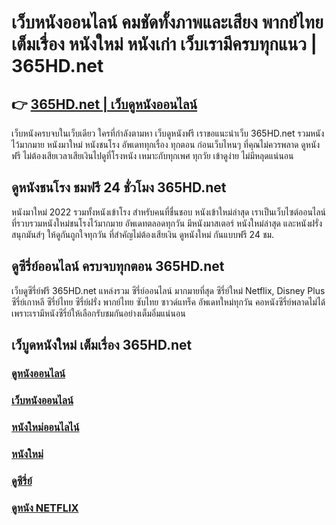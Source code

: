 # เว็บหนังออนไลน์ คมชัดทั้งภาพและเสียง พากย์ไทย เต็มเรื่อง หนังใหม่ หนังเก่า เว็บเรามีครบทุกแนว | 365HD.net

## 👉 [ 365HD.net | เว็บดูหนังออนไลน์ ](https://bit.ly/3U8YlIR)

เว็บหนังครบจบในเว็บเดียว ใครที่กำลังตามหา เว็บดูหนังฟรี เราขอแนะนำเว็บ 365HD.net รวมหนังไว้มากมาย หนังมาใหม่ หนังชนโรง อัพเดททุกเรื่อง ทุกตอน ก่อนเว็บไหนๆ ที่คุณไม่ควรพลาด ดูหนังฟรี ไม่ต้องเสียเวลาเสียเงินไปดูที่โรงหนัง เหมาะกับทุกเพศ ทุกวัย เข้าดูง่าย ไม่มีหลุดแน่นอน

## ดูหนังชนโรง ชมฟรี 24 ชั่วโมง 365HD.net

หนังมาใหม่ 2022 รวมทั้งหนังเข้าโรง สำหรับคนที่ชื่นชอบ หนังเข้าใหม่ล่าสุด เราเป็นเว็บไซต์ออนไลน์ ที่รวบรวมหนังใหม่ชนโรงไว้มากมาย อัพเดทตลอดทุกวัน มีหนังมาสเตอร์ หนังใหม่ล่าสุด และหนังฝรั่งสนุกมันส์ๆ ให้ดูกันถูกใจทุกวัน ที่สำคัญไม่ต้องเสียเงิน ดูหนังใหม่ กันแบบฟรี 24 ชม.

## ดูซีรี่ย์ออนไลน์ ครบจบทุกตอน 365HD.net

เว็บดูซีรี่ย์ฟรี 365HD.net แหล่งรวม ซีรี่ย์ออนไลน์ มากมายที่สุด ซีรี่ย์ใหม่ Netflix, Disney Plus ซีรี่ย์เกาหลี ซีรี่ย์ไทย ซีรี่ย์ฝรั่ง พากย์ไทย ซับไทย ซาวด์แทร็ค อัพเดทใหม่ทุกวัน คอหนังซีรี่ย์พลาดไม่ได้ เพราะเรามีหนังซีรี่ย์ให้เลือกรับชมกันอย่างเต็มอิ่มแน่นอน

## เว็บูดหนังใหม่ เต็มเรื่อง 365HD.net

### [ดูหนังออนไลน์](https://bit.ly/3U8YlIR)
### [เว็บหนังออนไลน์](https://bit.ly/3U8YlIR)
### [หนังใหม่ออนไลไน์](https://bit.ly/3U8YlIR)
### [หนังใหม่](https://bit.ly/3S5tuen)
### [ดูซีรี่ย์](https://bit.ly/3DlLflt)
### [ดูหนัง NETFLIX](https://bit.ly/3qGyB91)
